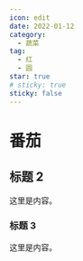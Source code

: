 ```yaml
---
icon: edit
date: 2022-01-12
category:
  - 蔬菜
tag:
  - 红
  - 圆
star: true
# sticky: true
sticky: false
---
```


# 番茄

## 标题 2

这里是内容。

### 标题 3

这里是内容。
